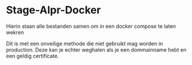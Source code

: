 # Stage-Alpr-Docker
Hierin staan alle bestanden samen om in een docker compose te laten wekren

Dit is met een onveilige methode die niet gebruikt mag worden in production. Deze kan je echter weghalen als je een dommainname hebt en een geldig certificate.
